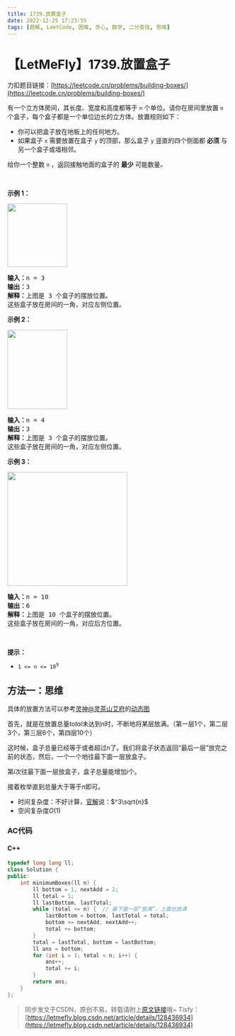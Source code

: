 ```yaml
---
title: 1739.放置盒子
date: 2022-12-25 17:23:55
tags: [题解, LeetCode, 困难, 贪心, 数学, 二分查找, 思维]
---
```


# 【LetMeFly】1739.放置盒子

力扣题目链接：[https://leetcode.cn/problems/building-boxes/](https://leetcode.cn/problems/building-boxes/)

<p>有一个立方体房间，其长度、宽度和高度都等于 <code>n</code> 个单位。请你在房间里放置 <code>n</code> 个盒子，每个盒子都是一个单位边长的立方体。放置规则如下：</p>

<ul>
	<li>你可以把盒子放在地板上的任何地方。</li>
	<li>如果盒子 <code>x</code> 需要放置在盒子 <code>y</code> 的顶部，那么盒子 <code>y</code> 竖直的四个侧面都 <strong>必须</strong> 与另一个盒子或墙相邻。</li>
</ul>

<p>给你一个整数 <code>n</code> ，返回接触地面的盒子的 <strong>最少</strong> 可能数量<em>。</em></p>

<p> </p>

<p><strong>示例 1：</strong></p>

<p><img alt="" src="https://assets.leetcode-cn.com/aliyun-lc-upload/uploads/2021/01/24/3-boxes.png" style="width: 135px; height: 143px;" /></p>

<pre>
<strong>输入：</strong>n = 3
<strong>输出：</strong>3
<strong>解释：</strong>上图是 3 个盒子的摆放位置。
这些盒子放在房间的一角，对应左侧位置。
</pre>

<p><strong>示例 2：</strong></p>

<p><img alt="" src="https://assets.leetcode-cn.com/aliyun-lc-upload/uploads/2021/01/24/4-boxes.png" style="width: 135px; height: 179px;" /></p>

<pre>
<strong>输入：</strong>n = 4
<strong>输出：</strong>3
<strong>解释：</strong>上图是 3 个盒子的摆放位置。
这些盒子放在房间的一角，对应左侧位置。
</pre>

<p><strong>示例 3：</strong></p>

<p><img alt="" src="https://assets.leetcode-cn.com/aliyun-lc-upload/uploads/2021/01/24/10-boxes.png" style="width: 271px; height: 257px;" /></p>

<pre>
<strong>输入：</strong>n = 10
<strong>输出：</strong>6
<strong>解释：</strong>上图是 10 个盒子的摆放位置。
这些盒子放在房间的一角，对应后方位置。</pre>

<p> </p>

<p><strong>提示：</strong></p>

<ul>
	<li><code>1 <= n <= 10<sup>9</sup></code></li>
</ul>


    
## 方法一：思维

具体的放置方法可以参考[灵神@灵茶山艾府](https://leetcode.cn/u/endlesscheng/)的[动态图](https://leetcode.cn/problems/building-boxes/solutions/2031813/mei-xiang-ming-bai-yi-ge-dong-hua-miao-d-8vbe/)

首先，就是在放置总量$total$未达到$n$时，不断地将某层放满。（第一层1个，第二层3个，第三层6个，第四层10个）

这时候，盒子总量已经等于或者超过$n$了。我们将盒子状态返回“最后一层”放完之前的状态，然后，一个一个地往最下面一层放盒子。

第$i$次往最下面一层放盒子，盒子总量能增加$i$个。

接着枚举直到总量大于等于$n$即可。

+ 时间复杂度：不好计算，[官解](https://leetcode.cn/problems/building-boxes/solutions/2030450/fang-zhi-he-zi-by-leetcode-solution-7ah2/)说：$^3\sqrt{n}$
+ 空间复杂度$O(1)$

### AC代码

#### C++

```cpp
typedef long long ll;
class Solution {
public:
    int minimumBoxes(ll n) {
        ll bottom = 1, nextAdd = 2;
        ll total = 1;
        ll lastBottom, lastTotal;
        while (total <= n) {  // 最下面一层“放满”，上面也放满
            lastBottom = bottom, lastTotal = total;
            bottom += nextAdd, nextAdd++;
            total += bottom;
        }
        total = lastTotal, bottom = lastBottom;
        ll ans = bottom;
        for (int i = 1; total < n; i++) {
            ans++;
            total += i;
        }
        return ans;
    }
};
```

> 同步发文于CSDN，原创不易，转载请附上[原文链接](https://leetcode.letmefly.xyz/2022/12/25/LeetCode%201739.%E6%94%BE%E7%BD%AE%E7%9B%92%E5%AD%90/)哦~
> Tisfy：[https://letmefly.blog.csdn.net/article/details/128436934](https://letmefly.blog.csdn.net/article/details/128436934)
